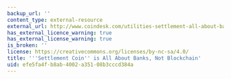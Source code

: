 ```yaml
---
backup_url: ''
content_type: external-resource
external_url: http://www.coindesk.com/utilities-settlement-all-about-banks-not-blockchain/
has_external_licence_warning: true
has_external_license_warning: true
is_broken: ''
license: https://creativecommons.org/licenses/by-nc-sa/4.0/
title: '''Settlement Coin'' is All About Banks, Not Blockchain'
uid: efe5fa4f-b8ab-4002-a351-08b3cccd384a
---
```

